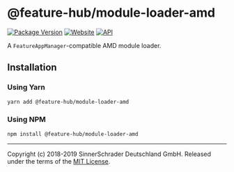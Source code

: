# @feature-hub/module-loader-amd

[![Package Version][package-badge]][package-npm]
[![Website][website-badge]][website] [![API][api-badge]][api]

A `FeatureAppManager`-compatible AMD module loader.

## Installation

### Using Yarn

```sh
yarn add @feature-hub/module-loader-amd
```

### Using NPM

```sh
npm install @feature-hub/module-loader-amd
```

---

Copyright (c) 2018-2019 SinnerSchrader Deutschland GmbH. Released under the
terms of the [MIT License][license].

[api]: https://feature-hub.io/@feature-hub/module-loader-amd/
[api-badge]:
  https://img.shields.io/badge/API-%40feature--hub%2Fmodule--loader--amd-%23ea3458.svg
[license]: https://github.com/sinnerschrader/feature-hub/blob/master/LICENSE
[package-badge]: https://img.shields.io/npm/v/@feature-hub/module-loader-amd.svg
[package-npm]: https://www.npmjs.com/package/@feature-hub/module-loader-amd
[website]: https://feature-hub.io/
[website-badge]:
  https://img.shields.io/badge/Website-feature--hub.io-%23500dc5.svg
